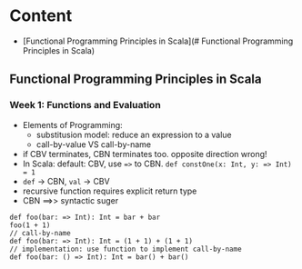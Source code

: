 # Content
- [Functional Programming Principles in Scala](# Functional Programming Principles in Scala)

## Functional Programming Principles in Scala
### Week 1: Functions and Evaluation
- Elements of Programming:
  - substitusion model: reduce an expression to a value
  - call-by-value VS call-by-name
- if CBV terminates, CBN terminates too. opposite direction wrong!
- In Scala:  default: CBV, use `=>` to CBN. `def constOne(x: Int, y: => Int) = 1`
- `def` -> CBN, `val` -> CBV
- recursive function requires explicit return type
- CBN ==>> syntactic suger
```
def foo(bar: => Int): Int = bar + bar
foo(1 + 1)
// call-by-name
def foo(bar: => Int): Int = (1 + 1) + (1 + 1)
// implementation: use function to implement call-by-name
def foo(bar: () => Int): Int = bar() + bar()
```

